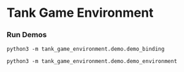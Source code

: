 # Tank Game Environment

### Run Demos
```python3 -m tank_game_environment.demo.demo_binding```

```python3 -m tank_game_environment.demo.demo_environment```
